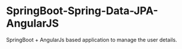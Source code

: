 # SpringBoot-Spring-Data-JPA-AngularJS
SpringBoot + AngularJs based application to manage the user details.
